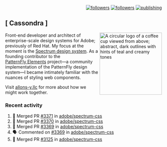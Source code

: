 <p align="right"><a rel="me" href="https://front-end.social/@castastrophe">
    <img alt="followers" title="Follow me on Mastodon" src="https://img.shields.io/mastodon/follow/109297102751309835?domain=https%3A%2F%2Ffront-end.social&label=Follow&logo=mastodon&logoColor=white&style=for-the-badge&labelColor=008080&color=006969"/></a>
  <a href="https://codepen.io/castastrophe/">
    <img alt="followers" title="Follow me on CodePen" src="https://img.shields.io/badge/23-1?color=640464&labelColor=7c007c&style=for-the-badge&logo=codepen&label=Follow"/></a>
<a href="https://castastrophe.medium.com/">
    <img alt="publishing" title="View articles on Medium" src="https://img.shields.io/badge/107-1?color=666&labelColor=444&label=subscribe&logo=medium&logoColor=white&style=for-the-badge"/></a>
</p>

## [&nbsp;Cassondra&nbsp;]

<img align="right" src="https://github-production-user-asset-6210df.s3.amazonaws.com/1840295/253016758-ba468774-1cd3-42c2-8f43-947b5eeb5edf.png" height="200" alt="A circular logo of a coffee cup viewed from above; abstract, dark outlines with hints of teal and creamy tones">

Front-end developer and architect of enterprise-scale design systems for Adobe; previously of Red Hat. My focus at the moment is the [Spectrum design system](https://github.com/adobe/spectrum-css). As a founding contributor to the [PatternFly&nbsp;Elements](https://github.com/patternfly/patternfly-elements) project&mdash;a community implementation of the PatternFly design system&mdash;I became intimately familiar with the nuances of styling web components.

Visit [allons-y.llc](http://allons-y.llc/) for more about how we might work together.

### Recent activity

<!--START_SECTION:activity-->
1. 🎉 Merged PR [#3371](https://github.com/adobe/spectrum-css/pull/3371) in [adobe/spectrum-css](https://github.com/adobe/spectrum-css)
2. 🎉 Merged PR [#3370](https://github.com/adobe/spectrum-css/pull/3370) in [adobe/spectrum-css](https://github.com/adobe/spectrum-css)
3. 🎉 Merged PR [#3369](https://github.com/adobe/spectrum-css/pull/3369) in [adobe/spectrum-css](https://github.com/adobe/spectrum-css)
4. 🗣 Commented on [#3369](https://github.com/adobe/spectrum-css/pull/3369#issuecomment-2457572452) in [adobe/spectrum-css](https://github.com/adobe/spectrum-css)
5. 🎉 Merged PR [#3125](https://github.com/adobe/spectrum-css/pull/3125) in [adobe/spectrum-css](https://github.com/adobe/spectrum-css)
<!--END_SECTION:activity-->
